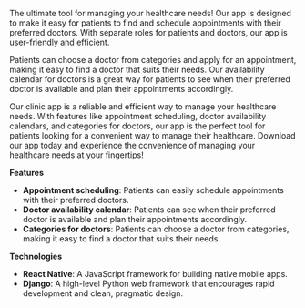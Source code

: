 The ultimate tool for managing your healthcare needs! Our app is designed to make it easy for patients to find and schedule appointments with their preferred doctors. With separate roles for patients and doctors, our app is user-friendly and efficient.

Patients can choose a doctor from categories and apply for an appointment, making it easy to find a doctor that suits their needs. Our availability calendar for doctors is a great way for patients to see when their preferred doctor is available and plan their appointments accordingly.

Our clinic app is a reliable and efficient way to manage your healthcare needs. With features like appointment scheduling, doctor availability calendars, and categories for doctors, our app is the perfect tool for patients looking for a convenient way to manage their healthcare. Download our app today and experience the convenience of managing your healthcare needs at your fingertips!

<b>Features</b>

- **Appointment scheduling**: Patients can easily schedule appointments with their preferred doctors.
- **Doctor availability calendar**: Patients can see when their preferred doctor is available and plan their appointments accordingly.
- **Categories for doctors**: Patients can choose a doctor from categories, making it easy to find a doctor that suits their needs.

<b>Technologies</b>

- **React Native**: A JavaScript framework for building native mobile apps.
- **Django**: A high-level Python web framework that encourages rapid development and clean, pragmatic design.

